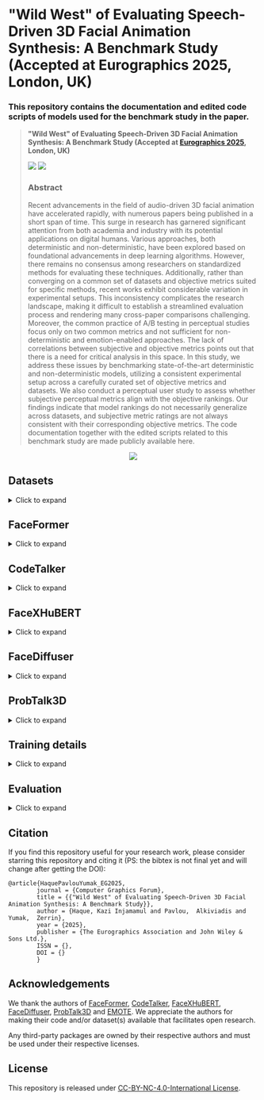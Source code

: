 # **"Wild West" of Evaluating Speech-Driven 3D Facial Animation Synthesis: A Benchmark Study <br> (Accepted at Eurographics 2025, London, UK)**
### This repository contains the documentation and edited code scripts of models used for the benchmark study in the paper. 

> **"Wild West" of Evaluating Speech-Driven 3D Facial Animation Synthesis: A Benchmark Study (Accepted at [Eurographics 2025](https://eg25.cs.ucl.ac.uk/main/home.html), London, UK)**
>
> <a href='https://galib360.github.io/face-benchmark-project/'><img src='https://img.shields.io/badge/Project-Website-blue'></a>
> <a href='https://galib360.github.io/face-benchmark-project/#video-container' target="_blank"><img src='https://img.shields.io/badge/Supplementary-Video-Green'></a> 
> 
> ### Abstract <br>
>Recent advancements in the field of audio-driven 3D facial animation have accelerated rapidly, with numerous papers being published in a short span of time. This surge in research has garnered significant attention from both academia and industry with its potential applications on digital humans. Various approaches, both deterministic and non-deterministic, have been explored based on foundational advancements in deep learning algorithms. However, there remains no consensus among researchers on standardized methods for evaluating these techniques. Additionally, rather than converging on a common set of datasets and objective metrics suited for specific methods, recent works exhibit considerable variation in experimental setups. This inconsistency complicates the research landscape, making it difficult to establish a streamlined evaluation process and rendering many cross-paper comparisons challenging. Moreover, the common practice of A/B testing in perceptual studies focus only on two common metrics and not sufficient for non-deterministic and emotion-enabled approaches. The lack of correlations between subjective and objective metrics points out that there is a need for critical analysis in this space.  In this study, we address these issues by benchmarking state-of-the-art deterministic and non-deterministic models, utilizing a consistent experimental setup across a carefully curated set of objective metrics and datasets. We also conduct a perceptual user study to assess whether subjective perceptual metrics align with the objective rankings. Our findings indicate that model rankings do not necessarily generalize across datasets, and subjective metric ratings are not always consistent with their corresponding objective metrics. The code documentation together with the edited scripts related to this benchmark study are made publicly available here.


<p align="center">
  <a href='https://galib360.github.io/face-benchmark/#video-container' target="_blank"><img src="./assets/SupplementaryVideo.gif"/></a>
</p>

## **Datasets**
<details><summary>Click to expand</summary>

### BIWI
Request and download [BIWI](https://data.vision.ee.ethz.ch/cvl/datasets/b3dac2.en.html) dataset following the link. The data preparation for BIWI is borrowed from [CodeTalker](https://github.com/Doubiiu/CodeTalker/tree/main/BIWI).


### Multiface
[Multiface](https://github.com/facebookresearch/multiface) dataset can be accessed following the link. The data preparation for Multiface is borrowed from [FaceDiffuser](https://github.com/uuembodiedsocialai/FaceDiffuser/tree/main/data/multiface).

### 3DMEAD
Download 3DMEAD dataset following the instruction of [EMOTE](https://github.com/radekd91/inferno/tree/release/EMOTE/inferno_apps/TalkingHead/data_processing). This dataset represents facial animations using FLAME parameters.

#### Data Download and Preprocess 
- We use the data preprocessing workflow as done in [ProbTalk3D](https://github.com/uuembodiedsocialai/ProbTalk3D)
- Please refer to the `README.md` file in `datasets/3DMEAD_preprocess/` folder in the [ProbTalk3D](https://github.com/uuembodiedsocialai/ProbTalk3D/tree/main/datasets/3DMEAD_preprocess) repository. 
- The dataset split also follows the split proposed in [ProbTalk3D](https://github.com/uuembodiedsocialai/ProbTalk3D/tree/main/datasets/mead-splits-pred).
- For the sentence level splits, we refer to [this code script](https://github.com/uuembodiedsocialai/ProbTalk3D/blob/c7d157a6a17676f15414912acc93075bf7e9e981/framework/data/mead.py#L166)

</details>

## **FaceFormer**
<details><summary>Click to expand</summary>

### Model
- FaceFormer model is available publicly through [this link](https://github.com/EvelynFan/FaceFormer/tree/main).
- Our study trained FaceFormer on BIWI, Multiface and 3DMEAD datasets. 
- The edited code scripts for respective datasets can be found in `./Datasets/` directory. Change your paths accordingly in the script(s). 
- Replace the code scripts (or edit your script according to the provided script) train on specific dataset.


### Hyperparameters
The hyperparameters of the model is kept the same as the original proposed model. 

</details>

## **CodeTalker**
<details><summary>Click to expand</summary>

### Model
- CodeTalker model is available publicly through [this link](https://github.com/Doubiiu/CodeTalker/tree/main).
- Our study trained CodeTalker on BIWI, Multiface and 3DMEAD datasets. 
- The edited code scripts for respective datasets can be found in `./Datasets/` directory. Change your paths accordingly in the script(s). 
- Replace the code scripts (or edit your script according to the provided script) train on specific dataset.
- For original CodeTalker (deterministic), do not use the provided edited `quantizer.py` script. 
- For CodeTalker-ND, use the provided edited `quantizer.py` script.


### Hyperparameters
The hyperparameters of the model is kept the same as the original proposed model. 

</details>


## **FaceXHuBERT**
<details><summary>Click to expand</summary>

### Model
- FaceXHuBERT model is available publicly through [this link](https://github.com/galib360/FaceXHuBERT).
- Our study trained FaceXHuBERT on BIWI, Multiface and 3DMEAD datasets. 
- The edited code scripts for respective datasets can be found in `./Datasets/` directory. Change your paths accordingly in the script(s). 
- Replace the code scripts (or edit your script according to the provided script) train on specific dataset.

### Hyperparameters
- The hyperparameters of the model is kept the same as the original proposed model. 

</details>


## **FaceDiffuser**
<details><summary>Click to expand</summary>

### Model
- FaceDiffuser model is available publicly through [this link](https://github.com/uuembodiedsocialai/FaceDiffuser).
- Our study trained FaceDiffuser on BIWI, Multiface and 3DMEAD datasets. 
- The edited code scripts for respective datasets can be found in `./Datasets/` directory. Change your paths accordingly in the script(s). 
- Replace the code scripts (or edit your script according to the provided script) train on specific dataset.


### Hyperparameters
- The hyperparameters of the model is kept the same as the original proposed model. 
- For BIWI and Multiface, V-FaceDiffuser config is used.
- For 3DMEAD dataset, B-FaceDiffuser config is used.

</details>


## **ProbTalk3D**
<details><summary>Click to expand</summary>

### Model
- ProbTalk3D model is available publicly through [this link](https://github.com/uuembodiedsocialai/ProbTalk3D).
- Our study trained ProbTalk3D on 3DMEAD dataset.
- For training, we refer to the original model repository. 


### Hyperparameters
The hyperparameters of the model is kept the same as the original proposed model. 

</details>


## **Training details**
<details><summary>Click to expand</summary>

### Hardware
- The models used in this study were trained on a shared compute cluster running - 
- Linux with AMD EPYC 7313 CPU 
- Nvidia A16 GPU, 1TB RAM.

### Hyperparameters
- For the hyperparameters for specific models, we refer to the code scripts in `Datasets-Models/` directory

### Datasets and pre-processing
- For dataset preprocessing, we refer to the documentation in READMEs in `Datasets-Models/<dataset>/` directories

### Hyperparameters
The hyperparameters of the model is kept the same as the original proposed model. 

</details>



## **Evaluation**
<details><summary>Click to expand</summary>

### Quantitative Evaluation
The objective metrics used in our benchmark study are carefully selected to cover the most used metrics that have publicly available code implementations. We refer to `./Evaluaton/README.md` for further information. 

</details>




## Citation ## 
If you find this repository useful for your research work, please consider starring this repository and citing it (PS: the bibtex is not final yet and will change after getting the DOI):
```
@article{HaquePavlouYumak_EG2025,
        journal = {Computer Graphics Forum},
        title = {{"Wild West" of Evaluating Speech-Driven 3D Facial Animation Synthesis: A Benchmark Study}},
        author = {Haque, Kazi Injamamul and Pavlou,  Alkiviadis and Yumak,  Zerrin},
        year = {2025},
        publisher = {The Eurographics Association and John Wiley & Sons Ltd.},
        ISSN = {},
        DOI = {}
        } 

```

## **Acknowledgements**

We thank the authors of [FaceFormer](https://github.com/EvelynFan/FaceFormer), [CodeTalker](https://github.com/Doubiiu/CodeTalker), [FaceXHuBERT](https://github.com/galib360/FaceXHuBERT), [FaceDiffuser](https://github.com/uuembodiedsocialai/FaceDiffuser), [ProbTalk3D](https://github.com/uuembodiedsocialai/ProbTalk3D) and [EMOTE](https://emote.is.tue.mpg.de/). We appreciate the authors for making their code and/or dataset(s) available that facilitates open research.

Any third-party packages are owned by their respective authors and must be used under their respective licenses.

## **License**
This repository is released under [CC-BY-NC-4.0-International License](https://github.com/Gibberlings3/GitHub-Templates/blob/master/License-Templates/CC-BY-NC-4.0/LICENSE-CC-BY-NC-4.0.md).
